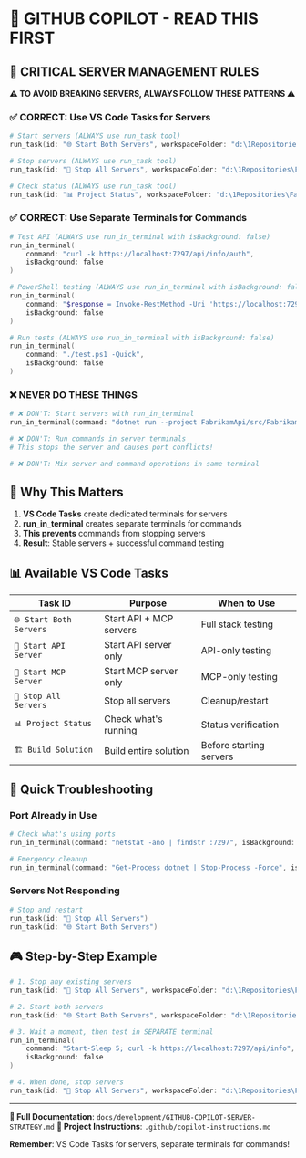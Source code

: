 # 🤖 GITHUB COPILOT - READ THIS FIRST

## 🚨 **CRITICAL SERVER MANAGEMENT RULES**

**⚠️ TO AVOID BREAKING SERVERS, ALWAYS FOLLOW THESE PATTERNS ⚠️**

### **✅ CORRECT: Use VS Code Tasks for Servers**

```powershell
# Start servers (ALWAYS use run_task tool)
run_task(id: "🌐 Start Both Servers", workspaceFolder: "d:\1Repositories\Fabrikam-Project")

# Stop servers (ALWAYS use run_task tool)  
run_task(id: "🛑 Stop All Servers", workspaceFolder: "d:\1Repositories\Fabrikam-Project")

# Check status (ALWAYS use run_task tool)
run_task(id: "📊 Project Status", workspaceFolder: "d:\1Repositories\Fabrikam-Project")
```

### **✅ CORRECT: Use Separate Terminals for Commands**

```powershell
# Test API (ALWAYS use run_in_terminal with isBackground: false)
run_in_terminal(
    command: "curl -k https://localhost:7297/api/info/auth",
    isBackground: false
)

# PowerShell testing (ALWAYS use run_in_terminal with isBackground: false)
run_in_terminal(
    command: "$response = Invoke-RestMethod -Uri 'https://localhost:7297/api/info' -SkipCertificateCheck; $response | ConvertTo-Json",
    isBackground: false
)

# Run tests (ALWAYS use run_in_terminal with isBackground: false)
run_in_terminal(
    command: "./test.ps1 -Quick",
    isBackground: false
)
```

### **❌ NEVER DO THESE THINGS**

```powershell
# ❌ DON'T: Start servers with run_in_terminal
run_in_terminal(command: "dotnet run --project FabrikamApi/src/FabrikamApi.csproj")  # BREAKS STRATEGY

# ❌ DON'T: Run commands in server terminals  
# This stops the server and causes port conflicts!

# ❌ DON'T: Mix server and command operations in same terminal
```

## 🎯 **Why This Matters**

1. **VS Code Tasks** create dedicated terminals for servers
2. **run_in_terminal** creates separate terminals for commands
3. **This prevents** commands from stopping servers
4. **Result**: Stable servers + successful command testing

## 📊 **Available VS Code Tasks**

| Task ID | Purpose | When to Use |
|---------|---------|-------------|
| `🌐 Start Both Servers` | Start API + MCP servers | Full stack testing |
| `🚀 Start API Server` | Start API server only | API-only testing |
| `🤖 Start MCP Server` | Start MCP server only | MCP-only testing |
| `🛑 Stop All Servers` | Stop all servers | Cleanup/restart |
| `📊 Project Status` | Check what's running | Status verification |
| `🏗️ Build Solution` | Build entire solution | Before starting servers |

## 🔧 **Quick Troubleshooting**

### **Port Already in Use**
```powershell
# Check what's using ports
run_in_terminal(command: "netstat -ano | findstr :7297", isBackground: false)

# Emergency cleanup
run_in_terminal(command: "Get-Process dotnet | Stop-Process -Force", isBackground: false)
```

### **Servers Not Responding**
```powershell
# Stop and restart
run_task(id: "🛑 Stop All Servers")
run_task(id: "🌐 Start Both Servers")
```

## 🎮 **Step-by-Step Example**

```powershell
# 1. Stop any existing servers
run_task(id: "🛑 Stop All Servers", workspaceFolder: "d:\1Repositories\Fabrikam-Project")

# 2. Start both servers
run_task(id: "🌐 Start Both Servers", workspaceFolder: "d:\1Repositories\Fabrikam-Project")

# 3. Wait a moment, then test in SEPARATE terminal
run_in_terminal(
    command: "Start-Sleep 5; curl -k https://localhost:7297/api/info",
    isBackground: false
)

# 4. When done, stop servers
run_task(id: "🛑 Stop All Servers", workspaceFolder: "d:\1Repositories\Fabrikam-Project")
```

---

**🔗 Full Documentation**: `docs/development/GITHUB-COPILOT-SERVER-STRATEGY.md`
**🔗 Project Instructions**: `.github/copilot-instructions.md`

**Remember**: VS Code Tasks for servers, separate terminals for commands!

